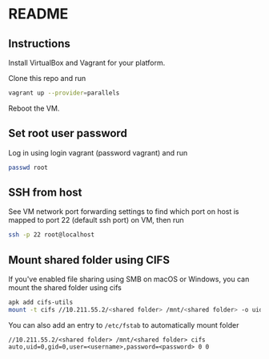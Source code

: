 # README

## Instructions

Install VirtualBox and Vagrant for your platform.

Clone this repo and run

```bash
vagrant up --provider=parallels
```

Reboot the VM.

## Set root user password

Log in using login vagrant (password vagrant) and run

```bash
passwd root
```

## SSH from host

See VM network port forwarding settings to find which port on host is mapped to port 22 (default ssh port) on VM, then run

```bash
ssh -p 22 root@localhost
```

## Mount shared folder using CIFS

If you've enabled file sharing using SMB on macOS or Windows, you can mount the shared folder using cifs

```bash
apk add cifs-utils
mount -t cifs //10.211.55.2/<shared folder> /mnt/<shared folder> -o uid=0,gid=0,user=<username>,password=<password>
```

You can also add an entry to `/etc/fstab` to automatically mount folder

```fstab
//10.211.55.2/<shared folder> /mnt/<shared folder> cifs auto,uid=0,gid=0,user=<username>,password=<password> 0 0
```
